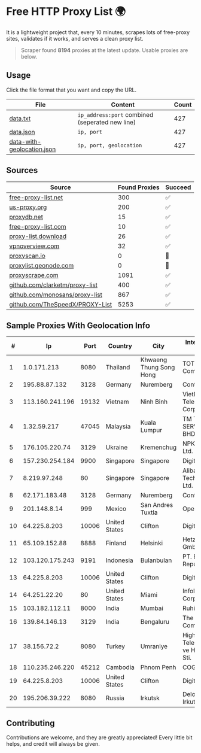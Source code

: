 
# Free HTTP Proxy List 🌍

It is a lightweight project that, every 10 minutes, scrapes lots of free-proxy sites, validates if it works, and serves a clean proxy list.


> Scraper found **8194** proxies at the latest update. Usable proxies are below.

## Usage

Click the file format that you want and copy the URL.


|File|Content|Count|
|----|-------|-----|
|[data.txt](https://raw.githubusercontent.com/themiralay/Proxy-List-World/master/data.txt)|`ip_address:port` combined (seperated new line)|427|
|[data.json](https://raw.githubusercontent.com/themiralay/Proxy-List-World/master/data.json)|`ip, port`|427|
|[data-with-geolocation.json](https://raw.githubusercontent.com/themiralay/Proxy-List-World/master/data-with-geolocation.json)|`ip, port, geolocation`|427|

## Sources

|Source|Found Proxies|Succeed|
|------|-------------|-------|
|[free-proxy-list.net](https://free-proxy-list.net)|300|✅|
|[us-proxy.org](https://www.us-proxy.org)|200|✅|
|[proxydb.net](http://proxydb.net)|15|✅|
|[free-proxy-list.com](https://free-proxy-list.com/?page=&port=&type%5B%5D=http&type%5B%5D=https&up_time=0&search=Search)|10|✅|
|[proxy-list.download](https://www.proxy-list.download/HTTP)|26|✅|
|[vpnoverview.com](https://vpnoverview.com/privacy/anonymous-browsing/free-proxy-servers)|32|✅|
|[proxyscan.io](https://www.proxyscan.io)|0|🚫|
|[proxylist.geonode.com](https://proxylist.geonode.com/api/proxy-list?limit=300&page=1&sort_by=lastChecked&sort_type=desc&protocols=http,https)|0|🚫|
|[proxyscrape.com](https://api.proxyscrape.com/v2/?request=displayproxies&protocol=http&timeout=10000&country=all&ssl=all&anonymity=all)|1091|✅|
|[github.com/clarketm/proxy-list](https://raw.githubusercontent.com/clarketm/proxy-list/master/proxy-list-raw.txt)|400|✅|
|[github.com/monosans/proxy-list](https://raw.githubusercontent.com/monosans/proxy-list/main/proxies/http.txt)|867|✅|
|[github.com/TheSpeedX/PROXY-List](https://raw.githubusercontent.com/TheSpeedX/PROXY-List/master/http.txt)|5253|✅|


## Sample Proxies With Geolocation Info

|#|Ip|Port|Country|City|Internet Service Provider|
|-|--|----|-------|----|-------------------------|
|1|1.0.171.213|8080|Thailand|Khwaeng Thung Song Hong|TOT Public Company Limited|
|2|195.88.87.132|3128|Germany|Nuremberg|Contabo GmbH|
|3|113.160.241.196|19132|Vietnam|Ninh Binh|VietNam Post and Telecom Corporation|
|4|1.32.59.217|47045|Malaysia|Kuala Lumpur|TM TECHNOLOGY SERVICES SDN BHD|
|5|176.105.220.74|3129|Ukraine|Kremenchug|NPK Home-Net Ltd.|
|6|157.230.254.184|9900|Singapore|Singapore|DigitalOcean, LLC|
|7|8.219.97.248|80|Singapore|Singapore|Alibaba (US) Technology Co., Ltd.|
|8|62.171.183.48|3128|Germany|Nuremberg|Contabo GmbH|
|9|201.148.8.14|999|Mexico|San Andres Tuxtla|Operbes|
|10|64.225.8.203|10006|United States|Clifton|DigitalOcean, LLC|
|11|65.109.152.88|8888|Finland|Helsinki|Hetzner Online GmbH|
|12|103.120.175.243|9191|Indonesia|Bulanbulan|PT. Eka Mas Republik|
|13|64.225.8.203|10006|United States|Clifton|DigitalOcean, LLC|
|14|64.251.22.20|80|United States|Miami|Infolink Global Corporation|
|15|103.182.112.11|8000|India|Mumbai|Ruhi Infotech|
|16|139.84.146.13|3129|India|Bengaluru|The Constant Company, LLC|
|17|38.156.72.2|8080|Turkey|Umraniye|High Speed Telekomunikasyon ve Hab. Hiz. Ltd. Sti.|
|18|110.235.246.220|45212|Cambodia|Phnom Penh|COGETEL Co|
|19|64.225.8.203|10006|United States|Clifton|DigitalOcean, LLC|
|20|195.206.39.222|8080|Russia|Irkutsk|Delovaya Set' - Irkutsk|



## Contributing

Contributions are welcome, and they are greatly appreciated! Every
little bit helps, and credit will always be given.

